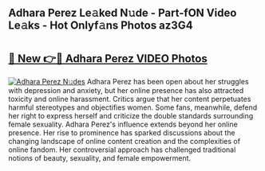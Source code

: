 ## Adhara Perez Le𝚊ked N𝚞de - Part-fON Video Le𝚊ks - Hot Onlyf𝚊ns Photos az3G4

# <h2><a href="http://ac11981.deff.icu/?id=Adhara+Perez">🔗 New 👉🔴 Adhara Perez VIDEO Photos</a></h2>

[![Adhara Perez N𝚞des](https://i.imgur.com/rIISA9y.gif)](http://ac11981.deff.icu/?id=Adhara+Perez)
Adhara Perez has been open about her struggles with depression and anxiety, but her online presence has also attracted toxicity and online harassment. Critics argue that her content perpetuates harmful stereotypes and objectifies women. Some fans, meanwhile, defend her right to express herself and criticize the double standards surrounding female sexuality. Adhara Perez's influence extends beyond her online presence. Her rise to prominence has sparked discussions about the changing landscape of online content creation and the complexities of online fandom. Her controversial approach has challenged traditional notions of beauty, sexuality, and female empowerment.
